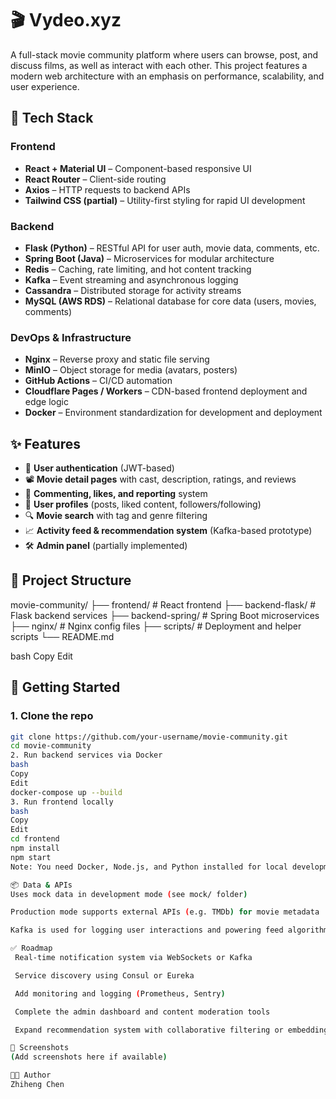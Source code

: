 # 🎬 Vydeo.xyz

A full-stack movie community platform where users can browse, post, and discuss films, as well as interact with each other. This project features a modern web architecture with an emphasis on performance, scalability, and user experience.

## 🚀 Tech Stack

### Frontend

- **React + Material UI** – Component-based responsive UI  
- **React Router** – Client-side routing  
- **Axios** – HTTP requests to backend APIs  
- **Tailwind CSS (partial)** – Utility-first styling for rapid UI development  

### Backend

- **Flask (Python)** – RESTful API for user auth, movie data, comments, etc.  
- **Spring Boot (Java)** – Microservices for modular architecture  
- **Redis** – Caching, rate limiting, and hot content tracking  
- **Kafka** – Event streaming and asynchronous logging  
- **Cassandra** – Distributed storage for activity streams  
- **MySQL (AWS RDS)** – Relational database for core data (users, movies, comments)  

### DevOps & Infrastructure

- **Nginx** – Reverse proxy and static file serving  
- **MinIO** – Object storage for media (avatars, posters)  
- **GitHub Actions** – CI/CD automation  
- **Cloudflare Pages / Workers** – CDN-based frontend deployment and edge logic  
- **Docker** – Environment standardization for development and deployment  

## ✨ Features

- 🔐 **User authentication** (JWT-based)  
- 📽️ **Movie detail pages** with cast, description, ratings, and reviews  
- 💬 **Commenting, likes, and reporting** system  
- 👤 **User profiles** (posts, liked content, followers/following)  
- 🔍 **Movie search** with tag and genre filtering  
- 📈 **Activity feed & recommendation system** (Kafka-based prototype)  
- 🛠️ **Admin panel** (partially implemented)  

## 📁 Project Structure

movie-community/
├── frontend/ # React frontend
├── backend-flask/ # Flask backend services
├── backend-spring/ # Spring Boot microservices
├── nginx/ # Nginx config files
├── scripts/ # Deployment and helper scripts
└── README.md

bash
Copy
Edit

## 🧪 Getting Started

### 1. Clone the repo

```bash
git clone https://github.com/your-username/movie-community.git
cd movie-community
2. Run backend services via Docker
bash
Copy
Edit
docker-compose up --build
3. Run frontend locally
bash
Copy
Edit
cd frontend
npm install
npm start
Note: You need Docker, Node.js, and Python installed for local development.

📦 Data & APIs
Uses mock data in development mode (see mock/ folder)

Production mode supports external APIs (e.g. TMDb) for movie metadata

Kafka is used for logging user interactions and powering feed algorithms

✅ Roadmap
 Real-time notification system via WebSockets or Kafka

 Service discovery using Consul or Eureka

 Add monitoring and logging (Prometheus, Sentry)

 Complete the admin dashboard and content moderation tools

 Expand recommendation system with collaborative filtering or embeddings

📸 Screenshots
(Add screenshots here if available)

🧑‍💻 Author
Zhiheng Chen
